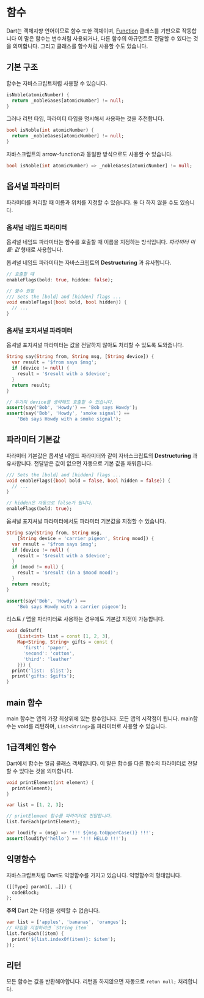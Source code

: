 # 함수

Dart는 객체지향 언어이므로 함수 또한 객체이며, [Function](https://api.dartlang.org/stable/1.24.3/dart-core/Function-class.html) 클래스를 기반으로 작동합니다
이 말은 함수는 변수처럼 사용되거나, 다른 함수의 아규먼트로 전달할 수 있다는 것을 의미합니다. 그리고 클래스를 함수처럼 사용할 수도 있습니다.

## 기본 구조

함수는 자바스크립트처럼 사용할 수 있습니다.

```dart
isNoble(atomicNumber) {
  return _nobleGases[atomicNumber] != null;
}
```

그러나 리턴 타입, 파라미터 타입을 명시해서 사용하는 것을 추천합니다.

```dart
bool isNoble(int atomicNumber) {
  return _nobleGases[atomicNumber] != null;
}
```

자바스크립트의 arrow-function과 동일한 방식으로도 사용할 수 있습니다.

```dart
bool isNoble(int atomicNumber) => _nobleGases[atomicNumber] != null;
```

## 옵셔널 파라미터

파라미터를 처리할 때 이름과 위치를 지정할 수 있습니다. 둘 다 하지 않을 수도 있습니다.

### 옵셔널 네임드 파라미터

옵셔널 네임드 파라미터는 함수를 호출할 때 이름을 지정하는 방식입니다. _파라미터 이름: 값_ 형태로 사용합니다.

옵셔널 네임드 파라미터는 자바스크립트의 **Destructuring** 과 유사합니다.

```dart
// 호출할 떄
enableFlags(bold: true, hidden: false);
```

```dart
// 함수 원형
/// Sets the [bold] and [hidden] flags ...
void enableFlags({bool bold, bool hidden}) {
  // ...
}
```

### 옵셔널 포지셔널 파라미터

옵셔널 포지셔널 파라미터는 값을 전달하지 않아도 처리할 수 있도록 도와줍니다.

```dart
String say(String from, String msg, [String device]) {
  var result = '$from says $msg';
  if (device != null) {
    result = '$result with a $device';
  }
  return result;
}

// 두가지 device를 생략해도 호출할 수 있습니다.
assert(say('Bob', 'Howdy') == 'Bob says Howdy');
assert(say('Bob', 'Howdy', 'smoke signal') ==
    'Bob says Howdy with a smoke signal');
```


## 파라미터 기본값

파라미터 기본값은 옵셔널 네임드 파라미터와 같이 자바스크립트의 **Destructuring** 과 유사합니다. 전달받은 값이 없으면 자동으로 기본 값을 채워줍니다.

```dart
/// Sets the [bold] and [hidden] flags ...
void enableFlags({bool bold = false, bool hidden = false}) {
  // ...
}

// hidden은 자동으로 false가 됩니다.
enableFlags(bold: true);
```

옵셔널 포지셔널 파라미터에서도 파라미터 기본값을 지정할 수 있습니다.

```dart
String say(String from, String msg,
    [String device = 'carrier pigeon', String mood]) {
  var result = '$from says $msg';
  if (device != null) {
    result = '$result with a $device';
  }
  if (mood != null) {
    result = '$result (in a $mood mood)';
  }
  return result;
}

assert(say('Bob', 'Howdy') ==
    'Bob says Howdy with a carrier pigeon');
```

리스트 / 맵을 파라미터로 사용하는 경우에도 기본값 지정이 가능합니다.

```dart
void doStuff(
    {List<int> list = const [1, 2, 3],
    Map<String, String> gifts = const {
      'first': 'paper',
      'second': 'cotton',
      'third': 'leather'
    }}) {
  print('list:  $list');
  print('gifts: $gifts');
}
```

## main 함수

main 함수는 앱의 가장 최상위에 있는 함수입니다. 모든 앱의 시작점이 됩니다. main함수는 void를 리턴하며, `List<String>`을 파라미터로 사용할 수 있습니다.

## 1급객체인 함수

Dart에서 함수는 일급 클래스 객체입니다. 이 말은 함수를 다른 함수의 파라미터로 전달할 수 있다는 것을 의미합니다. 

```dart
void printElement(int element) {
  print(element);
}

var list = [1, 2, 3];

// printElement 함수를 파라미터로 전달합니다.
list.forEach(printElement);

var loudify = (msg) => '!!! ${msg.toUpperCase()} !!!';
assert(loudify('hello') == '!!! HELLO !!!');
```

## 익명함수

자바스크립트처럼 Dart도 익명함수를 가지고 있습니다. 
익명함수의 형태입니다.

```dart
([[Type] param1[, …]]) { 
  codeBlock; 
}; 
```

**주의** Dart 2는 타입을 생략할 수 없습니다.

```dart
var list = ['apples', 'bananas', 'oranges'];
// 타입을 지정하려면 `String item`
list.forEach((item) {
  print('${list.indexOf(item)}: $item');
});
```

## 리턴

모든 함수는 값을 반환해야합니다. 리턴을 하지않으면 자동으로 `retun null;` 처리합니다.